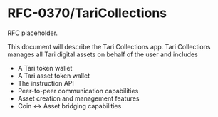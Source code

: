 # RFC-0370/TariCollections

RFC placeholder.

This document will describe the Tari Collections app. Tari Collections manages all Tari digital assets on behalf of the
user and includes

* A Tari token wallet
* A Tari asset token wallet
* The instruction API
* Peer-to-peer communication capabilities
* Asset creation and management features
* Coin <-> Asset bridging capabilities
